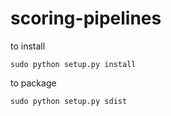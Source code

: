 # scoring-pipelines

to install
```
sudo python setup.py install
```

to package
```
sudo python setup.py sdist
```
